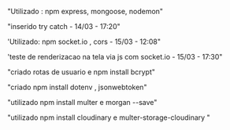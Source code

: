 "Utilizado : npm express, mongoose, nodemon" 

"inserido try catch - 14/03 - 17:20"

'Utilizado: npm socket.io , cors - 15/03 - 12:08"

'teste de renderizacao na tela via js com socket.io - 15/03 - 17:30"

"criado rotas de usuario e npm install bcrypt"

"criado npm install dotenv , jsonwebtoken"

"utilizado npm install multer e morgan --save"

"utilizado npm install cloudinary  e multer-storage-cloudinary "